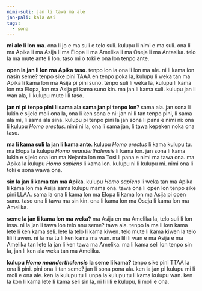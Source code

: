 ```yaml
---
nimi-suli: jan li tawa ma ale
jan-pali: kala Asi
tags:
  - sona
---
```

**mi ale li lon ma**. ona li jo e ma suli e telo suli. kulupu li nimi e ma suli. ona li ma Apika li ma Asija li ma Elopa li ma Amelika li ma Oseja li ma Antasika. telo la ma mute ante li lon. taso mi o toki e ona lon tenpo ante.

**open la jan li lon ma Apika taso**. tenpo lon la ona li lon ma ale. ni li kama lon nasin seme? tenpo sike pini TAAA en tenpo poka la, kulupu li weka tan ma Apika li kama lon ma Asija pi pini suno. tenpo suli li weka la, kulupu li kama lon ma Elopa, lon ma Asija pi kama suno kin. ma jan li kama suli. kulupu jan li wan ala, li kulupu mute lili taso.

**jan ni pi tenpo pini li sama ala sama jan pi tenpo lon**? sama ala. jan sona li lukin e sijelo moli ona la, ona li ken sona e ni: jan ni li tan tenpo pini, li sama ala mi, li sama ala sina. kulupu pi tenpo pini la jan sona li pana e nimi ni: ona li kulupu *Homo erectus*. nimi ni la, ona li sama jan, li tawa kepeken noka ona taso.

**ma li kama suli la jan li kama ante**. kulupu *Homo erectus* li kama kulupu tu. ma Elopa la kulupu *Homo neanderthalensis* li kama lon. jan sona li kama lukin e sijelo ona lon ma Nejanta lon ma Tosi li pana e nimi ma tawa ona. ma Apika la kulupu *Homo sapiens* li kama lon. kulupu ni li kulupu mi. nimi ona li toki e sona wawa ona.

**sin la jan li kama tan ma Apika**. kulupu *Homo sapiens* li weka tan ma Apika li kama lon ma Asija sama kulupu mama ona. tawa ona li open lon tenpo sike pini LLAA. sama la ona li kama lon ma Elopa li kama lon ma Asija pi open suno. taso ona li tawa ma sin kin. ona li kama lon ma Oseja li kama lon ma Amelika.

**seme la jan li kama lon ma weka?** ma Asija en ma Amelika la, telo suli li lon insa. ni la jan li tawa lon telo anu seme? tawa ala. tenpo la ma li ken kama lete li ken kama seli. lete la telo li kama kiwen. telo mute li kama kiwen la telo lili li awen. ni la ma tu li ken kama ma wan. ma lili li wan e ma Asija e ma Amelika tan lete la jan li ken tawa ma Amelika. ma li kama seli lon tenpo sin la, jan li ken ala weka tan ma Amelika.

**kulupu** ***Homo neanderthalensis*** **la seme li kama?** tenpo sike pini TTAA la ona li pini. pini ona li tan seme? jan li sona pona ala. ken la jan pi kulupu mi li moli e ona ale. ken la kulupu tu li unpa la kulupu tu li kama kulupu wan. ken la kon li kama lete li kama seli sin la, ni li lili e kulupu, li moli e ona.
